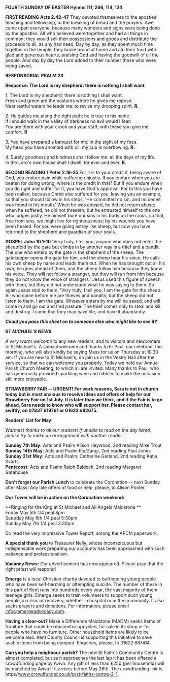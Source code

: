 **FOURTH SUNDAY OF EASTER Hymns 111, 296, 114, 124**

**FIRST READING Acts 2.42-47** They devoted themselves to the apostles'
teaching and fellowship, to the breaking of bread and the prayers. Awe
came upon everyone, because many wonders and signs were being done by
the apostles. All who believed were together and had all things in
common; they would sell their possessions and goods and distribute the
proceeds to all, as any had need. Day by day, as they spent much time
together in the temple, they broke bread at home and ate their food with
glad and generous hearts, praising God and having the goodwill of all
the people. And day by day the Lord added to their number those who were
being saved.

**RESPONSORIAL PSALM 23**

**Response: The Lord is my shepherd: there is nothing I shall want.**

1\. The Lord is my shepherd; there is nothing I shall want.  
Fresh and green are the pastures where he gives me repose.  
Near restful waters he leads me: to revive my drooping spirit. **R.**

2\. He guides me along the right path: he is true to his name.  
If I should walk in the valley of darkness no evil would I fear:  
You are there with your crook and your staff; with these you give me
comfort. **R**

3\. You have prepared a banquet for me: in the sight of my foes.  
My head you have anointed with oil: my cup is overflowing. **R.**

4\. Surely goodness and kindness shall follow me: all the days of my life.  
In the Lord's own house shall I dwell: for ever and ever. **R.**

**SECOND READING 1 Peter 2.19-25** For it is to your credit if, being
aware of God, you endure pain while suffering unjustly. If you endure
when you are beaten for doing wrong, where is the credit in that? But if
you endure when you do right and suffer for it, you have God's approval.
For to this you have been called, because Christ also suffered for you,
leaving you an example, so that you should follow in his steps. 'He
committed no sin, and no deceit was found in his mouth.' When he was
abused, he did not return abuse; when he suffered, he did not threaten;
but he entrusted himself to the one who judges justly. He himself bore
our sins in his body on the cross, so that, free from sins, we might
live for righteousness; by his wounds you have been healed. For you were
going astray like sheep, but now you have returned to the shepherd and
guardian of your souls.

**GOSPEL John 10.1-10** 'Very truly, I tell you, anyone who does not
enter the sheepfold by the gate but climbs in by another way is a thief
and a bandit. The one who enters by the gate is the shepherd of the
sheep. The gatekeeper opens the gate for him, and the sheep hear his
voice. He calls his own sheep by name and leads them out. When he has
brought out all his own, he goes ahead of them, and the sheep follow him
because they know his voice. They will not follow a stranger, but they
will run from him because they do not know the voice of strangers.'
Jesus used this figure of speech with them, but they did not understand
what he was saying to them. So again Jesus said to them, 'Very truly, I
tell you, I am the gate for the sheep. All who came before me are
thieves and bandits; but the sheep did not listen to them. I am the
gate. Whoever enters by me will be saved, and will come in and go out
and find pasture. The thief comes only to steal and kill and destroy. I
came that they may have life, and have it abundantly.

***Could you pass this sheet on to someone else who might like to see
it?***

***ST MICHAEL\'S NEWS***

*A very warm welcome* to any new readers, and to visitors and newcomers
to St Michael\'s. A special welcome and thanks to Fr Paul, our celebrant
this morning, who will also kindly be saying Mass for us on Thursday at
10.30 am. If you are new to St Michael\'s, do join us in the Vestry Hall
after the service, so that we can welcome you properly. Today we hold
our Annual Parish Church Meeting, to which all are invited. Many thanks
to Paul, who has generously provided sparkling wine and nibbles to make
the occasion still more enjoyable.

**STRAWBERRY FAIR -- URGENT! For work reasons, Sara is not in church
today but is most anxious to receive ideas and offers of help for our
Strawberry Fair on 1st July. It is later than we think, and if the
Fair is to go ahead, Sara needs to know who will support her. Please
contact her, swiftly, on 07837 919761 or 01622 682675.**

**Readers\' List for May:**

*Warmest thanks to all our readers! If unable to read on the day listed,
please try to make an arrangement with another reader.*

**Sunday 7th May:** Acts and Psalm Alison Heywood, 2nd reading Mike Trout  
**Sunday 14th May:** Acts and Psalm Eta/Zangi, 2nd reading Paul Jones  
**Sunday 21st May:** Acts and Psalm: Catherine Garland, 2nd reading Katja Svarts  
**Pentecost:** Acts and Psalm Ralph Baldock, 2nd reading Margaret Gatehouse  

**Don\'t forget our Parish Lunch** to celebrate the Coronation -- next
Sunday after Mass! Any late offers of food or help, please, to Alison
Ponter.

**Our Tower will be in action on the Coronation weekend:**

**Ringing for the King at St Michael and All Angels Maidstone **\
Friday May 5th 1/4 peal 8pm\
Saturday May 6th 1/4 peal 5:30pm\
Sunday May 7th 1/4 peal 3:30pm

Do read the very impressive Tower Report, among the APCM paperwork.

**A special thank you** to Treasurer Nelly, whose inconspicuous but
indispensable work preparing our accounts has been approached with such
patience and professionalism.

**Vacancy News:** Our advertisement has now appeared. Please pray that
the right priest will respond!

**Emerge** is a local Christian charity devoted to befriending young
people who have been self-harming or attempting suicide. The number of
these in this part of Kent runs into hundreds every year, the vast
majority of them teenage girls. Emerge seeks to train volunteers to
support such young people, in crisis or recovery, whether in hospital or
in the community. It also seeks prayers and donations. For information,
please email <info@emergeadvocacy.com>.

**Having a clear-out?** Make a Difference Maidstone (MADM) seeks items
of furniture that could be repaired or upcycled, for sale in its shop or
for people who have no furniture. Other household items are likely to be
welcome also. Kent County Council is supporting this initiative to save
usable items from being dumped. Enquiries, please, to 01622 687414.

**Can you help a neighbour parish?** The new St Faith\'s Community
Centre is almost completed, but as it approaches the last lap it has
been offered a crowdfunding page by Aviva. Any gift of less than £250
(per household) will be matched by Aviva if it arrives before May
26th. The crowdfunding link is
https//www.crowdfunder.co.uk/p/st-faiths-centre-2-1.
